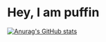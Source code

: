 # Hey, I am puffin

[![Anurag's GitHub stats](https://github-readme-stats.vercel.app/api?username=puffinjiang)](https://github.com/anuraghazra/github-readme-stats)

